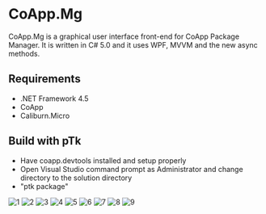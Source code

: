 CoApp.Mg
========

CoApp.Mg is a graphical user interface front-end for CoApp Package Manager. It is written in C# 5.0 and it uses WPF, MVVM and the new async methods.

## Requirements

- .NET Framework 4.5
- CoApp
- Caliburn.Micro

## Build with pTk

- Have coapp.devtools installed and setup properly
- Open Visual Studio command prompt as Administrator and change directory to the solution directory
- "ptk package"

![1](https://github.com/henjuv/coapp.mg/blob/master/doc/screenshots/screenshot1.png?raw=true)
![2](https://github.com/henjuv/coapp.mg/blob/master/doc/screenshots/screenshot2.png?raw=true)
![3](https://github.com/henjuv/coapp.mg/blob/master/doc/screenshots/screenshot3.png?raw=true)
![4](https://github.com/henjuv/coapp.mg/blob/master/doc/screenshots/screenshot4.png?raw=true)
![5](https://github.com/henjuv/coapp.mg/blob/master/doc/screenshots/screenshot5.png?raw=true)
![6](https://github.com/henjuv/coapp.mg/blob/master/doc/screenshots/screenshot6.png?raw=true)
![7](https://github.com/henjuv/coapp.mg/blob/master/doc/screenshots/screenshot7.png?raw=true)
![8](https://github.com/henjuv/coapp.mg/blob/master/doc/screenshots/screenshot8.png?raw=true)
![9](https://github.com/henjuv/coapp.mg/blob/master/doc/screenshots/screenshot9.png?raw=true)